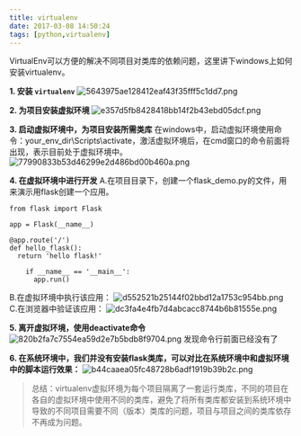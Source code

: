 ```yaml
---
title: virtualenv
date: 2017-03-08 14:50:24
tags: [python,virtualenv]
---
```


VirtualEnv可以方便的解决不同项目对类库的依赖问题，这里讲下windows上如何安装virtualenv。

**1. 安装 `virtualenv`**
![5643975ae128412eaf43f35fff5c1dd7.png](http://olrtj18qs.bkt.clouddn.com/file/2017/3/5643975ae128412eaf43f35fff5c1dd7.png)

**2. 为项目安装虚拟环境**
![e357d5fb8428418bb14f2b43ebd05dcf.png](http://olrtj18qs.bkt.clouddn.com/file/2017/3/e357d5fb8428418bb14f2b43ebd05dcf.png)

**3. 启动虚拟环境中，为项目安装所需类库**
在windows中，启动虚拟环境使用命令：your_env_dir\Scripts\activate，激活虚拟环境后，在cmd窗口的命令前面将出现，表示目前处于虚拟环境中。
![77990833b53d46299e2d486bd00b460a.png](http://olrtj18qs.bkt.clouddn.com/file/2017/3/77990833b53d46299e2d486bd00b460a.png)

**4. 在虚拟环境中进行开发**
A.在项目目录下，创建一个flask_demo.py的文件，用来演示用flask创建一个应用。


```
from flask import Flask

app = Flask(__name__)

@app.route('/')
def hello_flask():
  return 'hello flask!'

    if __name__ == '__main__':
      app.run()
```


B.在虚拟环境中执行该应用：
![d552521b25144f02bbd12a1753c954bb.png](http://olrtj18qs.bkt.clouddn.com/file/2017/3/d552521b25144f02bbd12a1753c954bb.png)
C.在浏览器中验证该应用：
![dc3fa4e4fb7d4abcacc8744b6b81555e.png](http://olrtj18qs.bkt.clouddn.com/file/2017/3/dc3fa4e4fb7d4abcacc8744b6b81555e.png)

**5. 离开虚拟环境，使用deactivate命令**
![820b2fa7c7554ea59d2e7b5bdb8f9704.png](http://olrtj18qs.bkt.clouddn.com/file/2017/3/820b2fa7c7554ea59d2e7b5bdb8f9704.png)
发现命令行前面已经没有了<env>

**6. 在系统环境中，我们并没有安装flask类库，可以对比在系统环境中和虚拟环境中的脚本运行效果：**
![b44caaea05fc48728b6adf1919b39b2c.png](http://olrtj18qs.bkt.clouddn.com/file/2017/3/b44caaea05fc48728b6adf1919b39b2c.png)

> 总结：virtualenv虚拟环境为每个项目隔离了一套运行类库，不同的项目在各自的虚拟环境中使用不同的类库，避免了将所有类库都安装到系统环境中导致的不同项目需要不同（版本）类库的问题，项目与项目之间的类库依存不再成为问题。



